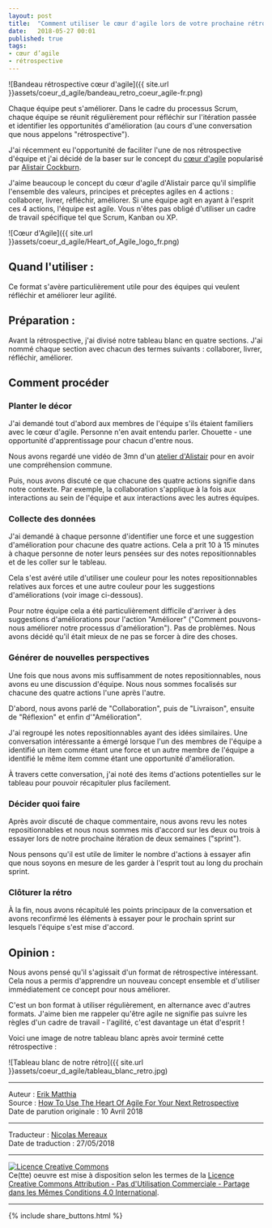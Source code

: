 ```yaml
---
layout: post
title:  "Comment utiliser le cœur d'agile lors de votre prochaine rétrospective"
date:   2018-05-27 00:01
published: true
tags:
- cœur d’agile
- rétrospective
---
```


![Bandeau rétrospective cœur d'agile]({{ site.url }}assets/coeur_d_agile/bandeau_retro_coeur_agile-fr.png)

Chaque équipe peut s'améliorer. Dans le cadre du processus Scrum, chaque équipe se réunit régulièrement pour réfléchir sur l'itération passée et identifier les opportunités d'amélioration (au cours d'une conversation que nous appelons "rétrospective").

J'ai récemment eu l'opportunité de faciliter l'une de nos rétrospective d'équipe et j'ai décidé de la baser sur le concept du [cœur d'agile](http://alistair.cockburn.us/Rediscovering+the+Heart+of+Agile) popularisé par [Alistair Cockburn](https://www.linkedin.com/in/alistaircockburn/).

J'aime beaucoup le concept du cœur d'agile d'Alistair parce qu'il simplifie l'ensemble des valeurs, principes et préceptes agiles en 4 actions : collaborer, livrer, réfléchir, améliorer. Si une équipe agit en ayant à l'esprit ces 4 actions, l'équipe est agile. Vous n'êtes pas obligé d'utiliser un cadre de travail spécifique tel que Scrum, Kanban ou XP.

![Cœur d'Agile]({{ site.url }}assets/coeur_d_agile/Heart_of_Agile_logo_fr.png)

## Quand l'utiliser :

Ce format s'avère particulièrement utile pour des équipes qui veulent réfléchir et améliorer leur agilité.

## Préparation :

Avant la rétrospective, j'ai divisé notre tableau blanc en quatre sections. J'ai nommé chaque section avec chacun des termes suivants : collaborer, livrer, réfléchir, améliorer.

## Comment procéder

### Planter le décor

J'ai demandé tout d'abord aux membres de l'équipe s'ils étaient familiers avec le cœur d'agile. Personne n'en avait entendu parler. Chouette - une opportunité d'apprentissage pour chacun d'entre nous.

Nous avons regardé une vidéo de 3mn d'un [atelier d'Alistair](https://www.youtube.com/watch?v=150OSyFUU_w) pour en avoir une compréhension commune.

Puis, nous avons discuté ce que chacune des quatre actions signifie dans notre contexte. Par exemple, la collaboration s'applique à la fois aux interactions au sein de l'équipe et aux interactions avec les autres équipes.

### Collecte des données

J'ai demandé à chaque personne d'identifier une force et une suggestion d'amélioration pour chacune des quatre actions. Cela a prit 10 à 15 minutes à chaque personne de noter leurs pensées sur des notes repositionnables et de les coller sur le tableau.

Cela s'est avéré utile d'utiliser une couleur pour les notes repositionnables relatives aux forces et une autre couleur pour les suggestions d'améliorations (voir image ci-dessous).

Pour notre équipe cela a été particulièrement difficile d'arriver à des suggestions d'améliorations pour l'action "Améliorer" ("Comment pouvons-nous améliorer notre processus d'amélioration"). Pas de problèmes. Nous avons décidé qu'il était mieux de ne pas se forcer à dire des choses.

### Générer de nouvelles perspectives

Une fois que nous avons mis suffisamment de notes repositionnables, nous avons eu une discussion d'équipe. Nous nous sommes focalisés sur chacune des quatre actions l'une après l'autre.

D'abord, nous avons parlé de "Collaboration", puis de "Livraison", ensuite de "Réflexion" et enfin d'"Amélioration".

J'ai regroupé les notes repositionnables ayant des idées similaires. Une conversation intéressante a émergé lorsque l'un des membres de l'équipe a identifié un item comme étant une force et un autre membre de l'équipe a identifié le même item comme étant une opportunité d'amélioration.

À travers cette conversation, j'ai noté des items d'actions potentielles sur le tableau pour pouvoir récapituler plus facilement.

### Décider quoi faire

Après avoir discuté de chaque commentaire, nous avons revu les notes repositionnables et nous nous sommes mis d'accord sur les deux ou trois à essayer lors de notre prochaine itération de deux semaines ("sprint").

Nous pensons qu'il est utile de limiter le nombre d'actions à essayer afin que nous soyons en mesure de les garder à l'esprit tout au long du prochain sprint.

### Clôturer la rétro

À la fin, nous avons récapitulé les points principaux de la conversation et avons reconfirmé les éléments à essayer pour le prochain sprint sur lesquels l'équipe s'est mise d'accord.

## Opinion :

Nous avons pensé qu'il s'agissait d'un format de rétrospective intéressant. Cela nous a permis d'apprendre un nouveau concept ensemble et d'utiliser immédiatement ce concept pour nous améliorer.

C'est un bon format à utiliser régulièrement, en alternance avec d'autres formats. J'aime bien me rappeler qu'être agile ne signifie pas suivre les règles d'un cadre de travail - l'agilité, c'est davantage un état d'esprit !

Voici une image de notre tableau blanc après avoir terminé cette rétrospective :

![Tableau blanc de notre rétro]({{ site.url }}assets/coeur_d_agile/tableau_blanc_retro.jpg)


---
Auteur : [Erik Matthia](https://www.linkedin.com/in/erik-matthia-mba/)  
Source : [How To Use The Heart Of Agile For Your Next Retrospective](https://www.linkedin.com/pulse/how-use-heart-agile-your-next-retrospective-erik-matthia-mba/)  
Date de parution originale : 10 Avril 2018  

---
Traducteur : [Nicolas Mereaux](http://www.les-traducteurs-agiles.org/traducteurs/)  
Date de traduction : 27/05/2018  

---

<a rel="license" href="http://creativecommons.org/licenses/by-nc-sa/4.0/"><img alt="Licence Creative Commons" style="border-width:0" src="http://i.creativecommons.org/l/by-nc-sa/4.0/88x31.png" /></a><br />Ce(tte) oeuvre est mise à disposition selon les termes de la <a rel="license" href="http://creativecommons.org/licenses/by-nc-sa/4.0/">Licence Creative Commons Attribution - Pas d'Utilisation Commerciale - Partage dans les Mêmes Conditions 4.0 International</a>.

---

{% include share_buttons.html %}
